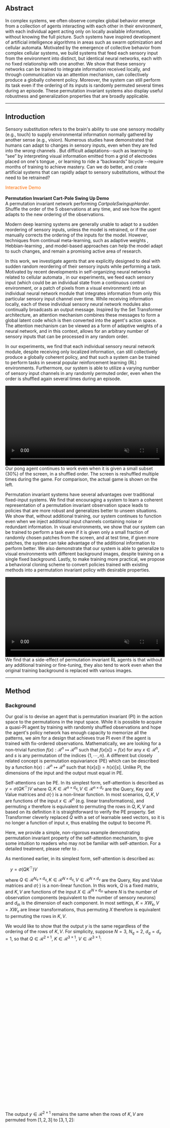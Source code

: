 
## Abstract 

In complex systems, we often observe complex global behavior emerge from a collection of agents interacting with each other in their environment, with each individual agent acting only on locally available information, without knowing the full picture. Such systems have inspired development of artificial intelligence algorithms in areas such as swarm optimization and cellular automata. Motivated by the emergence of collective behavior from complex cellular systems, we build systems that feed each sensory input from the environment into distinct, but identical neural networks, each with no fixed relationship with one another. We show that these sensory networks can be trained to integrate information received locally, and through communication via an attention mechanism, can collectively produce a globally coherent policy. Moreover, the system can still perform its task even if the ordering of its inputs is randomly permuted several times during an episode.
These permutation invariant systems also display useful robustness and generalization properties that are broadly applicable.

______

## Introduction

Sensory substitution refers to the brain's ability to use one sensory modality (e.g., touch) to supply environmental information normally gathered by another sense (e.g., vision). Numerous studies have demonstrated that humans can adapt to changes in sensory inputs, even when they are fed into the *wrong* channels <dt-cite key="bach1969vision,bach2003sensory,sandlin2019backwards,eagleman2020livewired"></dt-cite>.
But difficult adaptations--such as learning to “see” by interpreting visual information emitted from a grid of electrodes placed on one's tongue <dt-cite key="bach2003sensory"></dt-cite>, or learning to ride a “backwards” bicycle <dt-cite key="sandlin2019backwards"></dt-cite>--require months of training to achieve mastery.
Can we do better, and create artificial systems that can rapidly adapt to sensory substitutions, without the need to be retrained?

<div style="text-align: left;">
<figcaption style="color:#FF6C00;">Interactive Demo</figcaption><br/>
<div id="intro_demo" class="unselectable" style="text-align: left;"></div>
<figcaption style="text-align: left;">
<b>Permutation Invariant Cart-Pole Swing Up Demo</b><br/>
A permutation invariant network performing <i>CartpoleSwingupHarder</i>. Shuffle the order of the 5 observations at any time, and see how the agent adapts to the new ordering of the observations.
</figcaption>
</div>

Modern deep learning systems are generally unable to adapt to a sudden reordering of sensory inputs, unless the model is retrained, or if the user manually corrects the ordering of the inputs for the model. However, techniques from continual meta-learning, such as adaptive weights <dt-cite key="schmidhuber1992learning,ba2016using,ha2016hypernetworks"></dt-cite>, Hebbian-learning <dt-cite key="miconi2018differentiable,miconi2020backpropamine,najarro2020meta"></dt-cite>, and model-based <dt-cite key="deisenroth2011pilco,amos2018differentiable,ha2018worldmodels,hafner2018planet"></dt-cite> approaches can help the model adapt to such changes, and remain a promising active area of research.

In this work, we investigate agents that are explicitly designed to deal with sudden random reordering of their sensory inputs while performing a task. Motivated by recent developments in self-organizing neural networks <dt-cite key="fortuin2018som,mordvintsev2020growing,randazzo2020selfclassifying"></dt-cite> related to cellular automata <dt-cite key="neumann1966theory,codd2014cellular,conway1970game,wolfram1984cellular,chopard1998cellular"></dt-cite>, in our experiments, we feed each sensory input (which could be an individual state from a continuous control environment, or a patch of pixels from a visual environment) into an individual neural network module that integrates information from only this particular sensory input channel over time. While receiving information locally, each of these individual sensory neural network modules also continually broadcasts an output message. Inspired by the Set Transformer <dt-cite key="vaswani2017,set2019"></dt-cite> architecture, an attention mechanism combines these messages to form a global latent code which is then converted into the agent's action space. The attention mechanism can be viewed as a form of adaptive weights of a neural network, and in this context, allows for an arbitrary number of sensory inputs that can be processed in any random order.

In our experiments, we find that each individual sensory neural network module, despite receiving only localized information, can still collectively produce a globally coherent policy, and that such a system can be trained to perform tasks in several popular reinforcement learning (RL) environments. Furthermore, our system is able to utilize a varying number of sensory input channels in any randomly permuted order, even when the order is shuffled again several times during an episode.

<div style="text-align: left;">
<video class="b-lazy" data-src="assets/mp4/pong_occluded_reshuffle.mp4" type="video/mp4" autoplay muted playsinline loop style="margin: 0; width: 100%;" ></video>
<figcaption style="text-align: left;">
Our pong agent continues to work even when it is given a small subset (30%) of the screen, in a shuffled order. The screen is reshuffled multiple times during the game. For comparison, the actual game is shown on the left.
</figcaption>
</div>

Permutation invariant systems have several advantages over traditional fixed-input systems.
We find that encouraging a system to learn a coherent representation of a permutation invariant observation space leads to policies that are more robust and generalizes better to unseen situations.
We show that, without additional training, our system continues to function even when we inject additional input channels containing noise or redundant information.
In visual environments, we show that our system can be trained to perform a task even if it is given only a small fraction of randomly chosen patches from the screen, and at test time, if given more patches, the system can take advantage of the additional information to perform better.
We also demonstrate that our system is able to generalize to visual environments with different background images, despite training on a single fixed background.
Lastly, to make training more practical, we propose a behavioral cloning scheme to convert policies trained with existing methods into a permutation invariant policy with desirable properties.

<div style="text-align: left;">
<video class="b-lazy" data-src="assets/mp4/yosemite.mp4" type="video/mp4" autoplay muted playsinline loop style="width:100%;" ></video>
<figcaption style="text-align: left;">
We find that a side-effect of permutation invariant RL agents is that without any additional training or fine-tuning, they also tend to work even when the original training background is replaced with various images.<br/>
</figcaption>
</div>

______

## Method

### Background

Our goal is to devise an agent that is permutation invariant (PI) in the action space to the permutations in the input space.
While it is possible to acquire a quasi-PI agent by training with randomly shuffled observations and hope the agent's policy network has enough capacity to memorize all the patterns, we aim for a design that achieves true PI even if the agent is trained with fix-ordered observations. Mathematically, we are looking for a non-trivial function $f(x): \mathcal{R}^n \mapsto \mathcal{R}^m$ such that $f(x[{s}]) = f(x)$ for any $x \in \mathcal{R}^n$, and $s$ is any permutation of the indices $\{1, \cdots, n\}$.
A different but closely related concept is permutation equivariance (PE) which can be described by a function $h(x): \mathcal{R}^n \mapsto \mathcal{R}^n$ such that $h(x[{s}]) = h(x)[s]$. Unlike PI, the dimensions of the input and the output must equal in PE.

Self-attentions can be PE. In its simplest form, self-attention is described as $y = \sigma(QK^{\top})V$ where $Q,K \in \mathcal{R}^{n \times d_q}, V \in \mathcal{R}^{n \times d_v}$ are the Query, Key and Value matrices and $\sigma(\cdot)$ is a non-linear function. In most scenarios, $Q, K, V$ are functions of the input $x \in \mathcal{R}^n$ (e.g. linear transformations), and permuting $x$ therefore is equivalent to permuting the rows in $Q, K, V$ and based on its definition it is straightforward to verify the PE property. Set Transformer <dt-cite key="set2019"></dt-cite> cleverly replaced $Q$ with a set of learnable seed vectors, so it is no longer a function of input $x$, thus enabling the output to become PI.

Here, we provide a simple, non-rigorous example demonstrating permutation invariant property of the self-attention mechanism, to give some intuition to readers who may not be familiar with self-attention. For a detailed treatment, please refer to <dt-cite key="zaheer2017deep,set2019"></dt-cite>.

As mentioned earlier, in its simplest form, self-attention is described as:

&nbsp;&nbsp;&nbsp;&nbsp;$y = \sigma(QK^{\top})V$
<!--<div style="text-align: center;">
<img class="b-lazy" src=data:image/gif;base64,R0lGODlhAQABAAAAACH5BAEKAAEALAAAAAABAAEAAAICTAEAOw== data-src="assets/png/equation_pi_explanation_part_0.png" style="display: block; margin: auto; width: 100%;"/>
</div>-->

where $Q \in \mathcal{R}^{N_q \times d_q}, K \in \mathcal{R}^{N \times d_q}, V \in \mathcal{R}^{N \times d_v}$ are the Query, Key and Value matrices and $\sigma(\cdot)$ is a non-linear function. In this work, $Q$ is a fixed matrix, and $K, V$ are functions of the input $X \in \mathcal{R}^{N \times d_{in}}$ where $N$ is the number of observation components (equivalent to the number of sensory neurons) and $d_{in}$ is the dimension of each component. In most settings, $K=X W_k, V=X W_v$ are linear transformations, thus permuting $X$ therefore is equivalent to permuting the rows in $K, V$.

We would like to show that the output $y$ is the same regardless of the ordering of the rows of $K, V$. For simplicity, suppose $N=3$, $N_q=2$, $d_q=d_v=1$, so that $Q \in \mathcal{R}^{2 \times 1}$, $K \in \mathcal{R}^{3 \times 1}$, $V \in \mathcal{R}^{3 \times 1}$:

<div style="text-align: center;">
<img class="b-lazy" src=data:image/gif;base64,R0lGODlhAQABAAAAACH5BAEKAAEALAAAAAABAAEAAAICTAEAOw== data-src="assets/png/equation_pi_explanation_part_1.larger.png" style="display: block; margin: auto; width: 100%;"/>
</div>

The output $y \in \mathcal{R}^{2 \times 1}$ remains the same when the rows of $K, V$ are permuted from $[1, 2, 3]$ to $[3, 1, 2]$:

<div style="text-align: center;">
<img class="b-lazy" src=data:image/gif;base64,R0lGODlhAQABAAAAACH5BAEKAAEALAAAAAABAAEAAAICTAEAOw== data-src="assets/png/equation_pi_explanation_part_2.larger.png" style="display: block; margin: auto; width: 100%;"/>
</div>

We have highlighted the same terms with the same color in both equations to show the results are indeed identical. In general, we have $y_{ij} = \sum_{b=1}^{N} \sigma [ \sum_{a=1}^{d_q} Q_{ia} K_{ba} ] V_{bj}$. Permuting the input is equivalent to permuting the indices $b$ (i.e. rows of $K$ and $V$), which only affects the order of the outer summation and does not affect $y_{ij}$ because summation is a permutation invariant operation. Notice that in the above example and the proof here we have assumed that $\sigma(\cdot)$ is an element-wise operation--a valid assumption since most activation functions satisfy this condition.<dt-fn>Applying <i>softmax</i> to each row only brings scalar multipliers to each row and the proof still holds.</dt-fn>

As we'll discuss next, this formulation lets us convert an observation signal from the RL environment into a permutation invariant representation $y$. We'll use this representation in place of the actual observation as the input that goes into the downstream policy network of an RL agent.

### Sensory Neurons with Attention

To create permutation invariant (PI) agents, we propose to add an extra layer in front of the agent's policy network $\pi$, which accepts the current observation $o_t$ and the previous action $a_{t-1}$ as its inputs. We call this new layer AttentionNeuron, and the following figure gives an overview of our method:

<div style="text-align: center;">
<img class="b-lazy" src=data:image/gif;base64,R0lGODlhAQABAAAAACH5BAEKAAEALAAAAAABAAEAAAICTAEAOw== data-src="assets/png/attentionneuron.png" style="display: block; margin: auto; width: 100%;"/>
<figcaption style="text-align: left;">
<b>Overview of Method</b><br/>
AttentionNeuron is a standalone layer, in which each sensory neuron only has access to a part of the unordered observations <span class="katex"><span class="katex-mathml"><math><semantics><mrow><msub><mi>o</mi><mi>t</mi></msub></mrow><annotation encoding="application/x-tex">o_t</annotation></semantics></math></span><span class="katex-html" aria-hidden="true"><span class="strut" style="height:0.43056em;"></span><span class="strut bottom" style="height:0.58056em;vertical-align:-0.15em;"></span><span class="base textstyle uncramped"><span class="mord"><span class="mord mathit">o</span><span class="vlist"><span style="top:0.15em;margin-right:0.05em;margin-left:0em;"><span class="fontsize-ensurer reset-size5 size5"><span style="font-size:0em;">​</span></span><span class="reset-textstyle scriptstyle cramped"><span class="mord mathit">t</span></span></span><span class="baseline-fix"><span class="fontsize-ensurer reset-size5 size5"><span style="font-size:0em;">​</span></span>​</span></span></span></span></span></span>. Together with the agent's previous action <span class="katex"><span class="katex-mathml"><math><semantics><mrow><msub><mi>a</mi><mrow><mi>t</mi><mo>−</mo><mn>1</mn></mrow></msub></mrow><annotation encoding="application/x-tex">a_{t-1}</annotation></semantics></math></span><span class="katex-html" aria-hidden="true"><span class="strut" style="height:0.43056em;"></span><span class="strut bottom" style="height:0.638891em;vertical-align:-0.208331em;"></span><span class="base textstyle uncramped"><span class="mord"><span class="mord mathit">a</span><span class="vlist"><span style="top:0.15em;margin-right:0.05em;margin-left:0em;"><span class="fontsize-ensurer reset-size5 size5"><span style="font-size:0em;">​</span></span><span class="reset-textstyle scriptstyle cramped"><span class="mord scriptstyle cramped"><span class="mord mathit">t</span><span class="mbin">−</span><span class="mord mathrm">1</span></span></span></span><span class="baseline-fix"><span class="fontsize-ensurer reset-size5 size5"><span style="font-size:0em;">​</span></span>​</span></span></span></span></span></span>, each neuron generates messages independently using the shared functions <span class="katex"><span class="katex-mathml"><math><semantics><mrow><msub><mi>f</mi><mi>k</mi></msub><mo>(</mo><msub><mi>o</mi><mi>t</mi></msub><mo>[</mo><mi>i</mi><mo>]</mo><mo separator="true">,</mo><msub><mi>a</mi><mrow><mi>t</mi><mo>−</mo><mn>1</mn></mrow></msub><mo>)</mo></mrow><annotation encoding="application/x-tex">f_k(o_t[i], a_{t-1})</annotation></semantics></math></span><span class="katex-html" aria-hidden="true"><span class="strut" style="height:0.75em;"></span><span class="strut bottom" style="height:1em;vertical-align:-0.25em;"></span><span class="base textstyle uncramped"><span class="mord"><span class="mord mathit" style="margin-right:0.10764em;">f</span><span class="vlist"><span style="top:0.15em;margin-right:0.05em;margin-left:-0.10764em;"><span class="fontsize-ensurer reset-size5 size5"><span style="font-size:0em;">​</span></span><span class="reset-textstyle scriptstyle cramped"><span class="mord mathit" style="margin-right:0.03148em;">k</span></span></span><span class="baseline-fix"><span class="fontsize-ensurer reset-size5 size5"><span style="font-size:0em;">​</span></span>​</span></span></span><span class="mopen">(</span><span class="mord"><span class="mord mathit">o</span><span class="vlist"><span style="top:0.15em;margin-right:0.05em;margin-left:0em;"><span class="fontsize-ensurer reset-size5 size5"><span style="font-size:0em;">​</span></span><span class="reset-textstyle scriptstyle cramped"><span class="mord mathit">t</span></span></span><span class="baseline-fix"><span class="fontsize-ensurer reset-size5 size5"><span style="font-size:0em;">​</span></span>​</span></span></span><span class="mopen">[</span><span class="mord mathit">i</span><span class="mclose">]</span><span class="mpunct">,</span><span class="mord"><span class="mord mathit">a</span><span class="vlist"><span style="top:0.15em;margin-right:0.05em;margin-left:0em;"><span class="fontsize-ensurer reset-size5 size5"><span style="font-size:0em;">​</span></span><span class="reset-textstyle scriptstyle cramped"><span class="mord scriptstyle cramped"><span class="mord mathit">t</span><span class="mbin">−</span><span class="mord mathrm">1</span></span></span></span><span class="baseline-fix"><span class="fontsize-ensurer reset-size5 size5"><span style="font-size:0em;">​</span></span>​</span></span></span><span class="mclose">)</span></span></span></span> and <span class="katex"><span class="katex-mathml"><math><semantics><mrow><msub><mi>f</mi><mi>v</mi></msub><mo>(</mo><msub><mi>o</mi><mi>t</mi></msub><mo>[</mo><mi>i</mi><mo>]</mo><mo>)</mo></mrow><annotation encoding="application/x-tex">f_v(o_t[i])</annotation></semantics></math></span><span class="katex-html" aria-hidden="true"><span class="strut" style="height:0.75em;"></span><span class="strut bottom" style="height:1em;vertical-align:-0.25em;"></span><span class="base textstyle uncramped"><span class="mord"><span class="mord mathit" style="margin-right:0.10764em;">f</span><span class="vlist"><span style="top:0.15em;margin-right:0.05em;margin-left:-0.10764em;"><span class="fontsize-ensurer reset-size5 size5"><span style="font-size:0em;">​</span></span><span class="reset-textstyle scriptstyle cramped"><span class="mord mathit" style="margin-right:0.03588em;">v</span></span></span><span class="baseline-fix"><span class="fontsize-ensurer reset-size5 size5"><span style="font-size:0em;">​</span></span>​</span></span></span><span class="mopen">(</span><span class="mord"><span class="mord mathit">o</span><span class="vlist"><span style="top:0.15em;margin-right:0.05em;margin-left:0em;"><span class="fontsize-ensurer reset-size5 size5"><span style="font-size:0em;">​</span></span><span class="reset-textstyle scriptstyle cramped"><span class="mord mathit">t</span></span></span><span class="baseline-fix"><span class="fontsize-ensurer reset-size5 size5"><span style="font-size:0em;">​</span></span>​</span></span></span><span class="mopen">[</span><span class="mord mathit">i</span><span class="mclose">]</span><span class="mclose">)</span></span></span></span>. The attention mechanism summarizes the messages into a global latent code <span class="katex"><span class="katex-mathml"><math><semantics><mrow><msub><mi>m</mi><mi>t</mi></msub></mrow><annotation encoding="application/x-tex">m_t</annotation></semantics></math></span><span class="katex-html" aria-hidden="true"><span class="strut" style="height:0.43056em;"></span><span class="strut bottom" style="height:0.58056em;vertical-align:-0.15em;"></span><span class="base textstyle uncramped"><span class="mord"><span class="mord mathit">m</span><span class="vlist"><span style="top:0.15em;margin-right:0.05em;margin-left:0em;"><span class="fontsize-ensurer reset-size5 size5"><span style="font-size:0em;">​</span></span><span class="reset-textstyle scriptstyle cramped"><span class="mord mathit">t</span></span></span><span class="baseline-fix"><span class="fontsize-ensurer reset-size5 size5"><span style="font-size:0em;">​</span></span>​</span></span></span></span></span></span>.
</figcaption>
</div>
<!--actual caption in markdown, since it doens't work in the figure caption.-->
<!--AttentionNeuron is a standalone layer, in which each sensory neuron only has access to a part of the unordered observations $o_t$. Together with the agent's previous action $a_{t-1}$, each neuron generates messages independently using the shared functions $f_k(o_t[i], a_{t-1})$ and $f_v(o_t[i])$. The attention mechanism summarizes the messages into a global latent code $m_t$.-->

The operations inside AttentionNeuron can be described by the following two equations:

<div style="text-align: center;">
<img class="b-lazy" src=data:image/gif;base64,R0lGODlhAQABAAAAACH5BAEKAAEALAAAAAABAAEAAAICTAEAOw== data-src="assets/png/attentionneuron_equations.larger.png" style="display: block; margin: auto; width: 100%;"/>
</div>

Equation 1 shows how each of the $N$ sensory neuron independently generates its messages $f_k$ and $f_v$, which are functions shared across all sensory neurons. Equation 2 shows the attention mechanism aggregate these messages. Note that although we could have absorbed the projection matrices $W_q, W_k, W_v$ into $Q, K, V$, we keep them in the equation to show explicitly the formulation. Equation 2 is almost identical to the simple definition of self-attention mentioned earlier. Following <dt-cite key="set2019"></dt-cite>, we make our $Q$ matrix a bank of fixed embeddings, rather than depend on the observation $o_t$.

Note that permuting the observations only affects the row orders of $K$ and $V$, and that applying the same permutation to the rows of both $K$ and $V$ still results in the same $m_t$ which is PI. 
As long as we set constant the number of rows in $Q$, the change in the input size affects only the number of rows in $K$ and $V$ and does not affect the output $m_t$. In other words, our agent can accept inputs of arbitrary length and output a fixed sized $m_t$. Later, we apply this flexibility of input dimensions to RL agents.

For clarity, the following table summarizes the notations as well as the corresponding setups we used for the experiments:

<div style="text-align: center;">
<img class="b-lazy" src=data:image/gif;base64,R0lGODlhAQABAAAAACH5BAEKAAEALAAAAAABAAEAAAICTAEAOw== data-src="assets/png/table_notation.png" style="display: block; margin: auto; width: 100%;"/>
<figcaption style="text-align: left;">
<b>Notation list</b><br/>
In this table, we also provide the dimensions used in our model for different RL environments, to give the reader a sense of the relative magnitudes involved in each part of the system.
</figcaption>
</div>

### Design Choices

It is worthwhile to have a discussion on the design choices made.
Since the ordering of the input is arbitrary, each sensory neuron is required to interpret and identify their received signal.
To achieve this, we want $f_k(o_t[i], a_{t-1})$ to have temporal memories.
In practice, we find both RNNs and feed-forward neural networks (FNN) with stacked observations work well, with FNNs being more practical for environments with high dimensional observations.

In addition to the temporal memory, including previous actions is important for the input identification too. Although the former allows the neurons to infer the input signals based on the characteristics of the temporal stream, this may not be sufficient. For example, when controlling a legged robot, most of the sensor readings are joint angles and velocities from the legs, which are not only numerically identically bounded but also change in similar patterns.
The inclusion of previous actions gives each sensory neuron a chance to infer the casual relationship between the input channel and the applied actions, which helps with the input identification.

Finally, in Equation 2 we could have combined $QW_q \in \mathcal{R}^{M \times d_q}$ as a single learnable parameters matrix, but we separate them for two reasons.
First, by factoring into two matrices, we can reduce the number of learnable parameters.
Second, we find that instead of making $Q$ learnable, using the positional encoding proposed in Transformer <dt-cite key="vaswani2017"></dt-cite> encourages the attention mechanism to generate distinct codes. Here we use the row indices in $Q$ as the positions for encoding.

______

## Experiments

We conduct experiments on several different RL environments to study various properties of permutation invariant RL agents.
Due to the nature of the underlying tasks, we will describe the different architectures of the policy networks used and discuss different training methods.
However, the AttentionNeuron layers in all agents are similar, so we first describe the common setups.
Hyper-parameters and other details for all experiments are summarized in the Appendix.

For non-vision continuous control tasks, the agent receives an observation vector $o_t \in \mathcal{R}^{|O|}$ at time $t$. We assign $N=|O|$ sensory neurons for the tasks, each of which sees one element from the vector, hence $o_t[i] \in \mathcal{R}^1, i=1, \cdots, |O|$. We use an LSTM <dt-cite key="lstm1997"></dt-cite> as our $f_k(o_t[i], a_{t-1})$ to generate Keys, the input size of which is $1 + |A|$ ($2$ for Cart-Pole and $9$ for PyBullet Ant). A simple pass-through function $f(x) = x$ serves as our $f_v(o_t[i])$, and $\sigma(\cdot)$ is $tanh$. For simplicity, we find $W_v = I$ works well for the tasks, so the learnable components are the LSTM, $W_q$ and $W_k$.

For vision based tasks, we gray-scale and stack $k=4$ consecutive RGB frames from the environment, and thus our agent observes $o_t \in \mathcal{R}^{H \times W \times k}$.
$o_t$ is split into non-overlapping patches of size $P=6$ using a sliding window, so each sensory neuron observes $o_t[i] \in \mathcal{R}^{6 \times 6 \times k}$.
Here, $f_v(o_t[i])$ flattens the data and returns it, hence $V(o_t)$ returns a tensor of shape $N \times d_{f_v} = N \times (6 \times 6 \times 4) = N \times 144$. Due to the high dimensionality for vision tasks, we do not use RNNs for $f_k$, but instead use a simpler method to process each sensory input. $f_k(o_t[i], a_{t-1})$ takes the difference between consecutive frames ($o_t[i]$), then flattens the result, appends $a_{t-1}$, and returns the concatenated vector. $K(o_t, a_{t-1})$ thus gives a tensor of shape $N \times d_{f_k}$ $=$ $N \times [(6 \times 6 \times 3) + |A|]$ $=$ $N \times (108 + |A|)$ (111 for CarRacing and 114 for Atari Pong). We use *softmax* as the non-linear activation function $\sigma(\cdot)$, and we apply layer normalization <dt-cite key="ba2016layer"></dt-cite> to both the input patches and the output latent code.

______

## Cart-pole swing up

We examine Cart-pole swing up <dt-cite key="Gal2016Improving,deepPILCOgithub,ha2017evolving,wann2019"></dt-cite> to first illustrate our method, and also use it to provide a clear analysis of the attention mechanism.
We use *CartPoleSwingUpHarder* <dt-cite key="learningtopredict2019"></dt-cite>, a more difficult version of the task where the initial positions and velocities are highly randomized, leading to a higher variance of task scenarios.
In the environment, the agent observes $[x, \dot{x}, cos(\theta), sin(\theta), \dot{\theta}]$, outputs a scalar action, and is rewarded at each step for getting $x$ close to 0 and $cos(\theta)$ close to 1.

<div style="text-align: left;">
<figcaption style="color:#FF6C00;">Interactive Demo</figcaption><br/>
<div id="cartpole_demo" class="unselectable" style="text-align: left;"></div>
<figcaption style="text-align: left;">
<b>Permutation Invariant Agent in CartPoleSwingUpHarder</b><br/>
In this demo, the user can shuffle the order of the 5 inputs at any time, and observe how the agent adapts to the new ordering of the inputs.
</figcaption>
</div>

We use a two-layer neural network as our agent. The first layer is an AttentionNeuron layer with $N=5$ sensory neurons and outputs $m_t \in \mathcal{R}^{16}$. A linear layer takes $m_t$ as input and outputs a scalar action. For comparison, we also trained an agent with a two-layer FNN policy with $16$ hidden units. We use direct policy search to train agents with CMA-ES <dt-cite key="hansen2006cma"></dt-cite>, an evolution strategies (ES) method.

We report experimental results in the following table:

<div style="text-align: center;">
<img class="b-lazy" src=data:image/gif;base64,R0lGODlhAQABAAAAACH5BAEKAAEALAAAAAABAAEAAAICTAEAOw== data-src="assets/png/table_cartpole_results.larger.png" style="display: block; margin: auto; width: 100%;"/>
<figcaption style="text-align: left;">
<b>Cart-pole Tests</b><br/>
For each experiment, we report the average score and the standard deviation from 1000 test episodes. Our agent is trained only in the environment with 5 sensory inputs.
</figcaption>
</div>

Our agent is able to perform the task and balance the cart-pole from an initially random state.
Its average score is slightly lower than the baseline (See column 1) because each sensory neuron requires some time steps in each episode to interpret the sensory input signal it receives. However, as a trade-off for the performance sacrifice, our agent is able to maintain its performance when the input sensor array is randomly shuffled, which is not the case for an FNN policy (column 2).
Moreover, although our agent is only trained in an environment with five inputs, it can accept an arbitrary number of inputs in any order without re-training.<dt-fn>Because our agent was not trained with normalization layers, we scaled the output from the AttentionNeuron layer by 0.5 to account for the extra inputs in the last 2 experiments.</dt-fn> We test our agent by duplicating the 5 inputs to give the agent 10 observations (column 3).
When we replace the 5 extra signals with white noises with $\sigma=0.1$ (column 4), we do not see a significant drop in performance.

The AttentionNeuron layer should possess 2 properties to achieve these: its output is permutation invariant to its input, and its output carries task-relevant information.
The following figure is a visual confirmation of the permutation invariant property, whereby we plot the output messages from the layer and their changes over time from two tests. Using same environment seed, we keep the observation as-is in the first test but we shuffle the order in the second. As the figure shows, the output messages are identical in the two roll-outs.

<div style="text-align: left;">
<img class="b-lazy" src=data:image/gif;base64,R0lGODlhAQABAAAAACH5BAEKAAEALAAAAAABAAEAAAICTAEAOw== data-src="assets/png/figure_cartpole_shuffle.png" style="display: block; margin: auto; width: 75%;"/>
<figcaption style="text-align: left;">
<b>Permutation invariant outputs</b><br/>
The output (16-dimensional global latent code) from the AttentionNeuron layer does not change when we input the sensor array as-is (top) or when we randomly shuffle the array (bottom). Yellow represents higher values, and blue for lower values.
</figcaption>
</div>

We also perform a simple linear regression analysis on the outputs (based on the shuffled inputs) to recover the 5 inputs in their original order.
The following table shows the $R^2$ values<dt-fn>$R^2$ measures the goodness-of-fit of a model. An $R^2$ of 1 implies that the regression perfectly fits the data.</dt-fn> from this analysis, suggesting that some important indicators (e.g. $\dot{x}$ and $\dot{\theta}$) are well represented in the output:

<div style="text-align: center;">
<img class="b-lazy" src=data:image/gif;base64,R0lGODlhAQABAAAAACH5BAEKAAEALAAAAAABAAEAAAICTAEAOw== data-src="assets/png/table_cartpole_explanation.larger.png" style="display: block; margin: auto; width: 100%;"/>
<figcaption style="text-align: left;">
<b>Linear regression analysis on the output</b><br/>
For each of the <span class="katex"><span class="katex-mathml"><math><semantics><mrow><mi>N</mi><mo>=</mo><mn>5</mn></mrow><annotation encoding="application/x-tex">N=5</annotation></semantics></math></span><span class="katex-html" aria-hidden="true"><span class="strut" style="height:0.68333em;"></span><span class="strut bottom" style="height:0.68333em;vertical-align:0em;"></span><span class="base textstyle uncramped"><span class="mord mathit" style="margin-right:0.10903em;">N</span><span class="mrel">=</span><span class="mord mathrm">5</span></span></span></span> sensory inputs we have one LR model with <span class="katex"><span class="katex-mathml"><math><semantics><mrow><msub><mi>m</mi><mi>t</mi></msub><mo>∈</mo><msup><mrow><mi mathvariant="script">R</mi></mrow><mrow><mn>1</mn><mn>6</mn></mrow></msup></mrow><annotation encoding="application/x-tex">m_t \in \mathcal{R}^{16}</annotation></semantics></math></span><span class="katex-html" aria-hidden="true"><span class="strut" style="height:0.8141079999999999em;"></span><span class="strut bottom" style="height:0.964108em;vertical-align:-0.15em;"></span><span class="base textstyle uncramped"><span class="mord"><span class="mord mathit">m</span><span class="vlist"><span style="top:0.15em;margin-right:0.05em;margin-left:0em;"><span class="fontsize-ensurer reset-size5 size5"><span style="font-size:0em;">​</span></span><span class="reset-textstyle scriptstyle cramped"><span class="mord mathit">t</span></span></span><span class="baseline-fix"><span class="fontsize-ensurer reset-size5 size5"><span style="font-size:0em;">​</span></span>​</span></span></span><span class="mrel">∈</span><span class=""><span class="mord textstyle uncramped"><span class="mord mathcal">R</span></span><span class="vlist"><span style="top:-0.363em;margin-right:0.05em;"><span class="fontsize-ensurer reset-size5 size5"><span style="font-size:0em;">​</span></span><span class="reset-textstyle scriptstyle uncramped"><span class="mord scriptstyle uncramped"><span class="mord mathrm">1</span><span class="mord mathrm">6</span></span></span></span><span class="baseline-fix"><span class="fontsize-ensurer reset-size5 size5"><span style="font-size:0em;">​</span></span>​</span></span></span></span></span></span> as the explanatory variables.
</figcaption>
</div>
<!--For each of the $N=5$ sensory inputs we have one linear regression model with $m_t \in \mathcal{R}^{16}$ as the explanatory variables.-->

Finally, to accompany the quantitative results in this section, we extended the earlier interactive demo to showcase the flexibility of PI agents. Here, our agent, with no additional training, receives 15 input signals in shuffled order, ten of which are pure noise, and the other five are the actual observations from the environment.

<div style="text-align: left;">
<a name="noise-demo"></a>
<figcaption style="color:#FF6C00;">Interactive Demo</figcaption><br/>
<div id="cartpole_demo_special" class="unselectable" style="text-align: left;"></div>
<figcaption style="text-align: left;">
<b>Dealing with unspecified number of extra noisy channels</b><br/>
Without additional training, our agent receives 15 input signals in shuffled order, 10 of which are pure Gaussian noise (σ=0.1), and the other 5 are the actual observations from the environment. Like the earlier demo, the user can shuffle the order of the 15 inputs, and observe how the agent adapts to the new ordering of the inputs.
</figcaption>
</div>

The existing policy is still able to perform the task, demonstrating the system's ability to work with a large number of inputs and attend only to channels it deems useful. Such flexibility may find useful applications for processing a large unspecified number of signals, most of which are noise, from ill-defined systems.

______

## PyBullet Ant

While direct policy search methods such as evolution strategies (ES) can train permutation invariant RL agents, often times we already have access to pre-trained agents or recorded human data performing the task at hand.
Behavior cloning (BC) can allow us to convert an existing policy to a version that is permutation invariant with desirable properties associated with it. We report experimental results here:

<div style="text-align: left;">
<img class="b-lazy" src=data:image/gif;base64,R0lGODlhAQABAAAAACH5BAEKAAEALAAAAAABAAEAAAICTAEAOw== data-src="assets/png/table_bulletant_results.larger.png" style="display: block; margin: auto; width: 100%;"/>
<figcaption style="text-align: left;">
<b>PyBullet Ant Experimental Results</b>
</figcaption>
</div>

We train a standard two-layer FNN policy to perform *AntBulletEnv-v0*, a 3D locomotion task in PyBullet <dt-cite key="coumans2020"></dt-cite>, and use it as a teacher for BC. For comparison, we also train a two-layer agent with AttentionNeuron for its first layer. Both networks are trained with ES.
Similar to CartPole, we expect to see a small performance drop due to some time steps required for the agent to interpret an arbitrarily ordered observation space.
We then collect data from the FNN teacher policy to train permutation invariant agents using BC. More details of the BC setup can be found in the Appendix.

The performance of the BC agent is lower than the one trained from scratch with ES, despite having the identical architecture.
This suggests that the inductive bias that comes with permutation invariance may not match the original teacher network, so the small model used here may not be expressive enough to clone any teacher policy, resulting in a larger variance in performance. A benefit of gradient-based BC, compared to RL, is that we can easily train larger networks to fit the behavioral data. We show that increasing the size of the subsequent layers for BC does increase the performance.

While not explicitly trained to do so, we note that the policy still works even when we reshuffle the ordering of the observations several times during an episode:

<div style="text-align: left;">
<video class="b-lazy" data-src="assets/mp4/ant.mp4" type="video/mp4" autoplay muted playsinline loop style="margin: 0; width: 100%;" ></video>
<figcaption style="text-align: left;">
PyBullet Ant with a permutation invariant policy.<br/>
The ordering of the 28 observations is reshuffled every 100 frames.<br/>
</figcaption>
</div>

As we will demonstrate next, BC is a useful technique for training permutation invariant agents in environments with high dimensional visual observations that may require larger networks.

______

## Atari Pong

Here, we are interested in solving screen-shuffled versions of vision-based RL environments, where each observation frame is divided up into a grid of patches, and like a puzzle, the agent must process the patches in a shuffled order to determine a course of action to take. A shuffled version of Atari Pong <dt-cite key="openai_gym"></dt-cite>, in the following figure, can be especially hard for humans to play when inductive biases from human priors <dt-cite key="dubey2018investigating"></dt-cite> that expect a certain type of spatial structure is missing from the observations:

<div style="text-align: left;">
<video class="b-lazy" data-src="assets/mp4/pong_reshuffle.mp4" type="video/mp4" autoplay muted playsinline loop style="margin: 0; width: 100%;" ></video>
<figcaption style="text-align: left;">
<b>Pong and <i>Puzzle Pong</i></b>
</figcaption>
</figcaption>
</div>

But rather than throwing away the spatial structure entirely from our solution, we find that convolution neural network (CNN) policies work better than fully connected multi-layer perceptron (MLP) policies when trained with behavior cloning for Atari Pong. In this experiment, we reshape the output $m_t$ of the AttentionNeuron layer from $\mathcal{R}^{400 \times 32}$ to $\mathcal{R}^{20 \times 20 \times 32}$, a 2D grid of latent codes, and pass this 2D grid into a CNN policy. This way, the role of the AttentionNeuron layer is to take a list of unordered observation patches, and learn to construct a 2D grid representation of the inputs to be used by a downstream policy that expects some form of spatial structure in the codes. Our permutation invariant policy trained with BC is able to consistently reach a perfect score of 21, even with shuffled screens. The details of the CNN policy and BC training can be found in the Appendix.

Unlike typical CNN policies, our agent can accept a subset of the screen, since the agent's input is a variable-length list of patches.
It would thus be interesting to deliberately randomly discard a certain percentage of the patches and see how the agent reacts.
The net effect of this experiment for humans is similar to being asked to play a partially occluded and shuffled version of Atari Pong. During training via BC, we randomly remove a percentage of observation patches. In tests, we fix the randomly selected positions of patches to discard during an entire episode. The following figure demonstrates the agent's effective policy even when we also remove 70% of the patches:

<div style="text-align: left;">
<video class="b-lazy" data-src="assets/mp4/pong_occluded_reshuffle.mp4" type="video/mp4" autoplay muted playsinline loop style="margin: 0; width: 100%;" ></video>
<figcaption style="text-align: left;">
70% Occluded, Shuffled-screen Atari Pong (right). Observations reshuffled every 500 frames.
</figcaption>
</div>

We present the results in a heat map in the following fiture, where the y-axis shows the patches removed during training and the x-axis gives the patch occlusion ratio in tests:

<div style="text-align: left;">
<img class="b-lazy" src=data:image/gif;base64,R0lGODlhAQABAAAAACH5BAEKAAEALAAAAAABAAEAAAICTAEAOw== data-src="assets/png/pong_results.larger.png" style="display: block; margin: auto; width: 100%;"/>
<figcaption style="text-align: left;">
<b>Linear regression analysis on the output</b><br/>
Mean test scores in Atari Pong, and example of a randomly-shuffled occluded observation.} In the heat map, each value is the average score from 100 test episodes.
</figcaption>
</div>

The heat map shows clear patterns for interpretation.
Looking horizontally along each row, the performance drops because the agent sees less of the screen which increases the difficulty.
Interestingly, an agent trained at a high occlusion rate of $80\%$ rarely wins against the Atari opponent, but once it is presented with the full set of patches during tests, it is able to achieve a fair result by making use of the additional information.

To gain insights into understanding the policy, we projected the AttentionNeuron layer's output in a test roll-out to 2D space using t-SNE <dt-cite key="van2008visualizing"></dt-cite>. In the figure below, we highlight several groups and show their corresponding inputs. The AttentinNeuron layer clearly learned to cluster inputs that share similar features:

<div style="text-align: center;">
<img class="b-lazy" src=data:image/gif;base64,R0lGODlhAQABAAAAACH5BAEKAAEALAAAAAABAAEAAAICTAEAOw== data-src="assets/png/figure_pong_tsne.png" style="display: block; margin: auto; width: 100%;"/>
<figcaption style="text-align: left;">
<b>2D embedding of the AttentionNeuron layer's output in a test episode</b><br/>
We highlight several representative groups in the plot, and show the sampled inputs from them.
For each group, we show 3 corresponding inputs (rows) and unstack each to show the time dimension (columns). 
</figcaption>
</div>

For example, the 3 sampled inputs in the blue group show the situation when the agent's paddle moved toward the bottom of the screen and stayed there. Similarly, the orange group show the cases when the ball was not in sight, this happened right before/after a game started/ended. We believe these discriminative outputs enabled the downstream policy to accomplish the agent's task.

______

## Car Racing

<div style="text-align: left;">
<video class="b-lazy" data-src="assets/mp4/car_racing.mp4" type="video/mp4" autoplay muted playsinline loop style="margin: 0; width: 100%;" ></video>
<figcaption style="text-align: left;">
<b>CarRacing base task (left), modified shuffled-screen task (right)</b><br/>
Our agent is only trained on this environment.
The right screen is what our agent observes and the left is for human visualization. A human will find driving with the shuffled observation to be very difficult because we are not constantly exposed to such tasks, just like in the “reverse bicycle” example mentioned earlier.
</figcaption>
</div>

We find that encouraging an agent to learn a coherent representation of a deliberately shuffled visual scene leads to agents with useful generalization properties.
Such agents are still able to perform their task even if the visual background of the environment changes, despite being trained only on a single static background.
Out-of-domain generalization is an active area, and here, we combine our method with AttentionAgent <dt-cite key="attentionagent2020"></dt-cite>, a method that uses selective, hard-attention via a patch voting mechanism. AttentionAgents in <dt-cite key="attentionagent2020"></dt-cite> generalize well to several unseen visual environments where task irrelevant elements are modified, but fails to generalize to drastic background changes in a zero-shot setting. We find that combining the permutation invariant AttentionNeuron layer with AttentionAgent's policy network results in good generalization performance when we change the background:

<div style="text-align: left;">
<video class="b-lazy" data-src="assets/mp4/kof.mp4" type="video/mp4" autoplay muted playsinline loop style="width:100%;" ></video>
<figcaption style="text-align: left;">
<b>KOF background</b>
</figcaption>
<video class="b-lazy" data-src="assets/mp4/mt_fuji.mp4" type="video/mp4" autoplay muted playsinline loop style="width:100%;" ></video>
<figcaption style="text-align: left;">
<b>Mt. Fuji background</b>
</figcaption>
<video class="b-lazy" data-src="assets/mp4/ds.mp4" type="video/mp4" autoplay muted playsinline loop style="width:100%;" ></video>
<figcaption style="text-align: left;">
<b>DS background</b>
</figcaption>
<video class="b-lazy" data-src="assets/mp4/ukiyoe.mp4" type="video/mp4" autoplay muted playsinline loop style="width:100%;" ></video>
<figcaption style="text-align: left;">
<b>Ukiyo-e background</b>
</figcaption>
</div>

As mentioned, we combine the AttentionNeuron layer with the policy network used in AttentionAgent. As the hard-attention-based policy is non-differentiable, we train the entire system using ES.
We reshape the AttentionNeuron layer's outputs to adapt for the policy network.
Specifically, we reshape the output message to $m_t \in \mathcal{R}^{32 \times 32 \times 16}$ such that it can be viewed as a 32-by-32 grid of 16 channels.
The end result is a policy with two layers of attention: the first layer outputs a latent code book to represent a shuffled scene, and the second layer performs hard attention to select the top $K=10$ codes from a 2D global latent code book. A detailed description of the selective hard attention policy from <dt-cite key="attentionagent2020"></dt-cite>, a method that uses selective, hard-attention via a patch voting mechanism. AttentionAgents in <dt-cite key="attentionagent2020"></dt-cite> and other training details can be found in the Appendix.

We first train the agent in the CarRacing <dt-cite key="carracing_v0"></dt-cite> environment, and report the average score from 100 test roll-outs in the following table.
As the first column shows, our agent's performance in the training environment is slightly lower but comparable to the baseline method, as expected. But because our agent accepts randomly shuffled inputs, it is still able to navigate even when the patches are shuffled.

<div style="text-align: left;">
<img class="b-lazy" src=data:image/gif;base64,R0lGODlhAQABAAAAACH5BAEKAAEALAAAAAABAAEAAAICTAEAOw== data-src="assets/png/table_carracing_results.larger.png" style="display: block; margin: auto; width: 100%;"/>
<figcaption style="text-align: left;">
<b>CarRacing Test Results</b>
</figcaption>
</div>


Without additional training or fine-tuning, we test whether the agent can also navigate in four modified environments where the green grass background is replaced with various images. In the CarRacing Test Result (from column 2) shows, our agent generalizes well to most of the test environments with only mild performance drops while the baseline method fails to generalize. We suspect this is because the AttentionNeuron layer has transformed the original RGB space to a useful hidden representation (represented by $m_t$) that has eliminated task irrelevant information after observing and reasoning about the sequences of $(o_t, a_{t-1})$ during training, enabling the downstream hard attention policy to work with an optimized abstract representation tailored for the policy, instead of raw RGB patches.

We also compare our method to NetRand <dt-cite key="lee2019network"></dt-cite>, a simple but effective technique developed to perform similar generalization tasks. In the second row of CarRacing Test Result Table are the results of training NetRand on the base CarRacing task. The CarRacing task proved to be too difficult for NetRand, but despite a low performance score of 480 in the training environment, the agent generalizes well to the “Mt. Fuji” and “Ukiyoe” modifications. In order to achieve a meaningful comparison, we combined NetRand with AttentionAgent so that it can get close to a mean score of 900 on the base task. To do that, we used NetRand as an input layer to the AttentionAgent policy network, and trained the combination end-to-end using ES, which is consistent with our proposed method for this task. The combination achieved a respectable mean score of 885, and as we can see in the third row of the above table, this approach also generalizes to a few of the unseen modifications of the CarRacing environment.

Our score on the base CarRacing task is lower than NetRand, but this is expected since our agent requires some amount of time steps to identify each of the inputs (which could be shuffled), while the NetRand and AttentionAgent agent will simply fail on the shuffled versions of CarRacing. Despite this, our method still compares favorably on the generalization performance.

To gain some insight into how the agent achieves its generalization ability, we visualize the attentions from the AttentionNeuron layer in the following figure:

<div style="text-align: left;">
<video class="b-lazy" data-src="assets/mp4/carracing_with_attention.mp4" type="video/mp4" autoplay muted playsinline loop style="width:100%;" ></video>
<video class="b-lazy" data-src="assets/mp4/fuji_attended_patch.mp4" type="video/mp4" autoplay muted playsinline loop style="width:100%;" ></video>
<figcaption style="text-align: left;">
<b>Attention visualization</b><br/>
We highlight the patches that receive the most attention.<br/>
Top: Attention plot in training environment.<br/>
Bottom: Attention plot in a test environment with unseen background.
</figcaption>
</div>

In CarRacing, the agent has learned to focus its attention (indicated by the highlighted patches) on the road boundaries which are intuitive to human beings and are critical to the task. Notice that the attended positions are consistent before and after the shuffling. This type of attention analysis can also be used to analyze failure cases too. More details about this visualization can be found in the Appendix.

______

## Related Work

Our work builds on ideas from various different areas:

**Self-organization** is a process where some form of global order emerges from local interactions between parts of an initially disordered system.
It is also a property observed in cellular automata (CA) <dt-cite key="neumann1966theory,codd2014cellular,conway1970game"></dt-cite>, which are mathematical systems consisting of a grid of cells that perform computation by having each cell communicate with its immediate neighbors and performing a local computation to update its internal state.
Such local interactions are useful in modeling complex systems <dt-cite key="wolfram1984cellular"></dt-cite> and have been applied to model non-linear dynamics in various fields <dt-cite key="chopard1998cellular"></dt-cite>. Cellular Neural Networks <dt-cite key="chua1988cellular"></dt-cite> were first introduced in the 1980s to use neural networks in place of the algorithmic cells in CA systems. They were applied to perform image processing operations with parallel computation. Eventually, the concept of self-organizing neural networks found its way into deep learning in the form of Graph Neural Networks (GNN) <dt-cite key="wu2020comprehensive,sanchezlengeling2021a"></dt-cite>.

Using modern deep learning tools, recent work demonstrate that *neural CA*, or self-organized neural networks performing only local computation, can generate (and re-generate) coherent images <dt-cite key="mordvintsev2020growing"></dt-cite> and voxel scenes <dt-cite key="zhang2021learning,sudhakaran2021growing"></dt-cite>, and even perform image classification <dt-cite key="randazzo2020selfclassifying"></dt-cite>. Self-organizing neural network agents have been proposed in the RL domain <dt-cite key="cheney2014unshackling,ohsawa2018neuron,ott2020giving,chang2020decentralized"></dt-cite>, with recent work demonstrating that shared local policies at the actuator level <dt-cite key="huang2020"></dt-cite>, through communicating with their immediate neighbors, can learn a global coherent policy for continuous control locomotion tasks.
While existing CA-based approaches present a modular, self-organized solution, they are *not* inherently permutation invariant. In our work, we build on neural CA, and enable each cell to communicate beyond its immediate neighbors via an attention mechanism that enables permutation invariance.

**Meta-learning** recurrent neural networks (RNN) <dt-cite key="hochreiter2001learning,haruno2001mosaic,duan2016rl,wang2016learning"></dt-cite> have been proposed to approach the problem of learning the learning rules for a neural network using the reward or error signal, enabling meta-learners to learn to solve problems presented outside of their original training domains. The goals are to enable agents to continually learn from their environments in a single lifetime episode, and to achieve much better data efficiency than conventional learning methods such as stochastic gradient descent (SGD). A meta-learned policy that can adapt the weights of a neural network to its inputs during inference time have been proposed in fast weights <dt-cite key="schmidhuber1992learning,schmidhuber1993self"></dt-cite>, associative weights <dt-cite key="ba2016using"></dt-cite>, hypernetworks <dt-cite key="ha2016hypernetworks"></dt-cite>, and Hebbian-learning <dt-cite key="miconi2018differentiable,miconi2020backpropamine"></dt-cite> approaches. Recently works <dt-cite key="sandler2021meta,kirsch2020meta"></dt-cite> combine ideas of self-organization with meta-learning RNNs, and have demonstrated that modular meta-learning RNN systems not only can learn to perform SGD-like learning rules, but can also discover more general learning rules that transfer to classification tasks on unseen datasets.

In contrast, the system presented here do not use an error or reward signal to meta-learn or fine-tune its policy. But rather, by using the shared modular building blocks from the meta-learning literature, we focus on learning or converting an existing policy to one that is permutation invariant, and we examine the characteristics such policies exhibit in a zero-shot setting, *without* additional training.

**Attention** can be viewed as an adaptive weight mechanism that alters the weight connections of a neural network layer based on what the inputs are. Linear *dot-product* attention have first been proposed for meta-learning <dt-cite key="schmidhuber1993reducing"></dt-cite>, and versions of linear attention with *softmax* non-linearity appeared later <dt-cite key="graves2014neural,luong2015effective"></dt-cite>, now made popular with Transformer <dt-cite key="vaswani2017"></dt-cite>. The adaptive nature of attention provided the Transformer with a high degree of expressiveness, enabling it to learn inductive biases from large datasets and have been incorporated into state-of-the-art methods in natural language processing <dt-cite key="devlin2018bert,brown2020language"></dt-cite>, image recognition <dt-cite key="dosovitskiy2020image"></dt-cite> and generation <dt-cite key="esser2020taming"></dt-cite>, audio and video domains <dt-cite key="girdhar2019video,sun2019learning,jaegle2021perceiver"></dt-cite>.

Attention mechanisms has found many uses for RL <dt-cite key="sorokin2015deep,choi2017multi,zambaldi2018deep,mott2019towards,attentionagent2020"></dt-cite>. Our work here specifically uses attention to enable communication between arbitrary number of modules in an RL agent. While previous work <dt-cite key="velivckovic2017graph,monti2017geometric,zhang2018gaan,yun2019graph,joshi2020transformers,goyal2021recurrent"></dt-cite> utilized attention as a communication mechanism between independent neural network modules of a GNN, our work focuses on studying the permutation invariant properties of attention-based communication applied to RL agents. Related work <dt-cite key="liu2020pic"></dt-cite> used permutation invariant critics to improve performance of multi-agent RL. Building on previous work on PI <dt-cite key="guttenberg2016permutation,zaheer2017deep"></dt-cite>, Set Transformers <dt-cite key="set2019"></dt-cite> investigated the use of attention explicitly for permutation invariant problems that deal with set-structured data, which have provided the theoretical foundation for our work.

______

## Discussion and Future Work

In this work, we investigate the properties of RL agents that can treat their observations as an arbitrarily ordered, variable-length list of sensory inputs. By processing each input stream independently, and consolidating the processed information using attention, our agents can still perform their tasks even if the ordering of the observations is randomly permuted several times during an episode, without explicitly trained for frequent re-shuffling. We report results of performance versus shuffling frequency in the following table for each environment:

<div style="text-align: center;">
<img class="b-lazy" src=data:image/gif;base64,R0lGODlhAQABAAAAACH5BAEKAAEALAAAAAABAAEAAAICTAEAOw== data-src="assets/png/table_shuffling_results.larger.png" style="display: block; margin: auto; width: 100%;"/>
<figcaption style="text-align: left;">
<b>Reshuffle observations during a roll-out</b><br/>
In each test episode, we reshuffle the observations every <i>t</i> steps.
For CartPole, we test for 1000 episodes because of its larger task variance. For the other tasks, we report mean and standard deviation from 100 tests.  All environments except for Atari Pong have a hard limit of 1000 time steps per episode. In Atari Pong, while the maximum length of an episode does not exist, we observed that an episode usually lasts for around 2500 steps.
</figcaption>
</div>

**Applications**&nbsp; By presenting the agent with shuffled, and even incomplete observations, we encourage it to interpret the meaning of each local sensory input and how they relate to the global context.
This could be useful in many real world applications. For example, such policies could avoid errors due to cross-wiring or complex, dynamic input-output mappings when being deployed in real robots. A similar setup to the CartPole experiment with extra noisy channels could enable a system that receives thousands of noisy input channels to identify the small subset of channels with relevant information.

**Limitations**&nbsp; For visual environments, patch size selection will affect both performance and computing complexity. We find that patches of 6x6 pixels work well for our tasks, as did 4x4 pixels to some extent, but single pixel observations fail to work. Small patch sizes also results in a large attention matrix which may be too costly to compute, unless approximations are used <dt-cite key="wang2020linformer,choromanski2020rethinking,xiong2021nystr"></dt-cite>.

Another limitation is that the permutation invariant property apply only to the inputs, and not to the outputs. While the ordering of the observations can be shuffled, the ordering of the actions cannot. For permutation invariant outputs to work, each action will require feedback from the environment, including reward information, in order to learn the relationship between itself and the environment.

**Societal Impact**&nbsp; Like most algorithms proposed in computer science and machine learning, our method can be applied in ways that will have potentially positive or negative impacts to society. While our small-scale, self-contained experiments study only the properties of RL agents that are permutation invariant to their observations, and we believe our results do not directly cause harm to society, the robustness and flexible properties of the method may be of use for data-collection systems that receive data from a large variable number of sensors. For instance, one could apply permutation invariant sensory systems to process data from millions of sensors for anomaly detection, which may result in both positive or negative impacts, if used in applications such as large-scale sensor analysis for weather forecasting, or deployed in large-scale surveillance systems that could undermine our basic freedoms.

Our work also provides a way to view the Transformer <dt-cite key="vaswani2017"></dt-cite> through the lens of self-organizing neural networks. Transformers are known to have potentially negative societal impacts highlighted in studies about possible data-leakage and privacy vulnerabilities <dt-cite key="carlini2020extracting"></dt-cite>, malicious misuse and issues concerning bias and fairness <dt-cite key="bender2021dangers"></dt-cite>, and energy requirements for training these models <dt-cite key="strubell2019energy"></dt-cite>.

**Future Work**&nbsp; An interesting future direction is to also make the action layer have the same properties, and model each *motor neuron* as a module connected using attention. With such methods, it may be possible to train an agent with an arbitrary number of legs, or control robots with different morphology using a single policy that is also provided with a reward signal as feedback.
Moreover, our method accepts previous actions as a feedback signal in this work. However, the feedback signal is not restricted to the actions.
We look forward to see future works that include signals such as environmental rewards to train permutation invariant meta-learning agents that can adapt to not only changes in the observed environment, but also to changes to itself.

*If you would like to discuss any issues or give feedback, please visit the [GitHub](https://github.com/attentionneuron/attentionneuron.github.io/issues) repository of this page for more information.*
